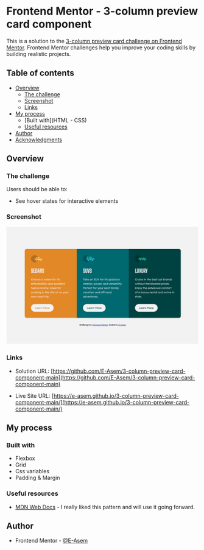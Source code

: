 # Frontend Mentor - 3-column preview card component

This is a solution to the [3-column preview card challenge on Frontend Mentor](https://www.frontendmentor.io/challenges/3column-preview-card-component-pH92eAR2-). Frontend Mentor challenges help you improve your coding skills by building realistic projects.

## Table of contents

- [Overview](#overview)
  - [The challenge](#the-challenge)
  - [Screenshot](#screenshot)
  - [Links](#links)
- [My process](#my-process)
  - [Built with](HTML - CSS)
  - [Useful resources](#useful-resources)
- [Author](#author)
- [Acknowledgments](#acknowledgments)

## Overview

### The challenge

Users should be able to:

- See hover states for interactive elements

### Screenshot

![Screenshot](./screen-shot.png)

### Links

- Solution URL: [https://github.com/E-Asem/3-column-preview-card-component-main](https://github.com/E-Asem/3-column-preview-card-component-main)

- Live Site URL: [https://e-asem.github.io/3-column-preview-card-component-main/](https://e-asem.github.io/3-column-preview-card-component-main/)

## My process

### Built with

- Flexbox
- Grid
- Css variables
- Padding & Margin

### Useful resources

- [MDN Web Docs](https://developer.mozilla.org) - I really liked this pattern and will use it going forward.

## Author

- Frontend Mentor - [@E-Asem](https://www.frontendmentor.io/profile/E-Asem)
